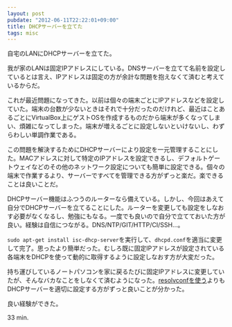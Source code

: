 ```yaml
---
layout: post
pubdate: "2012-06-11T22:22:01+09:00"
title: DHCPサーバーを立てた
tags: misc
---
```

自宅のLANにDHCPサーバーを立てた。

我が家のLANは固定IPアドレスにしている。DNSサーバーを立てて名前を設定しているとは言え、IPアドレスは固定の方が余計な問題を抱えなくて済むと考えているからだ。

これが最近問題になってきた。以前は個々の端末ごとにIPアドレスなどを設定していた。端末の台数が少ないときはそれで十分だったのだけれど、最近はことあるごとにVirtualBox上にゲストOSを作成するものだから端末が多くなってしまい、煩雑になってしまった。端末が増えるごとに設定しないといけないし、わずらわしい単調作業である。

この問題を解決するためにDHCPサーバーにより設定を一元管理することにした。MACアドレスに対して特定のIPアドレスを設定できるし、デフォルトゲートウェイなどのその他のネットワーク設定についても簡単に設定できる。個々の端末で作業するより、サーバーですべてを管理できる方がずっと楽だ。楽できることは良いことだ。

DHCPサーバー機能はふつうのルーターなら備えている。しかし、今回はあえて自分でDHCPサーバーを立てることにした。ルーターを変更しても設定をしなおす必要がなくなるし、勉強にもなる。一度でも良いので自分で立てておいた方が良い。経験は自信につながる。DNS/NTP/GIT/HTTP/CI/SSH...。

`sudo apt-get install isc-dhcp-server`を実行して、`dhcpd.conf`を適当に変更して完了。思ったより簡単だった。むしろ既に固定IPアドレスが設定されている各端末をDHCPを使って動的に取得するように設定しなおす方が大変だった。

持ち運びしているノートパソコンを家に戻るたびに固定IPアドレスに変更していたが、そんなバカなことをしなくて済むようになった。[resolvconfを使う](http://bouzuya.github.com/2012/06/04/resolvconf.html)よりもDHCPサーバーを適切に設定する方がずっと良いことが分かった。

良い経験ができた。

33 min.
